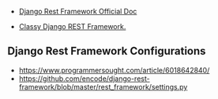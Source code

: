 - [Django Rest Framework Official Doc](https://www.django-rest-framework.org/)

- [Classy Django REST Framework.](http://www.cdrf.co/)

## Django Rest Framework Configurations

- https://www.programmersought.com/article/6018642840/
- https://github.com/encode/django-rest-framework/blob/master/rest_framework/settings.py
